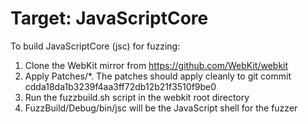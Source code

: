 # Target: JavaScriptCore

To build JavaScriptCore (jsc) for fuzzing:

1. Clone the WebKit mirror from https://github.com/WebKit/webkit
2. Apply Patches/\*. The patches should apply cleanly to git commit cdda18da1b3239f4aa3ff72db12b21f3510f9be0
3. Run the fuzzbuild.sh script in the webkit root directory
4. FuzzBuild/Debug/bin/jsc will be the JavaScript shell for the fuzzer
